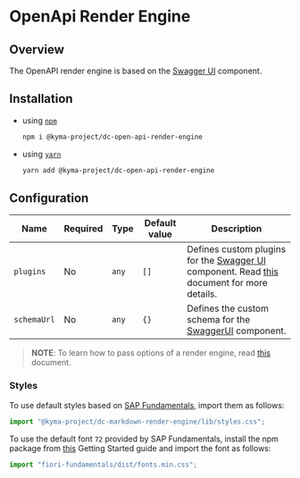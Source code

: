 # OpenApi Render Engine

## Overview

The OpenAPI render engine is based on the [Swagger UI](https://github.com/swagger-api/swagger-ui) component.

## Installation

- using [`npm`](https://www.npmjs.com/)

  ```bash
  npm i @kyma-project/dc-open-api-render-engine
  ```

- using [`yarn`](https://yarnpkg.com/en/)

  ```bash
  yarn add @kyma-project/dc-open-api-render-engine
  ```

## Configuration

| Name        | Required | Type  | Default value | Description                                                                                                                                                                                                                      |
| ----------- | -------- | ----- | ------------- | -------------------------------------------------------------------------------------------------------------------------------------------------------------------------------------------------------------------------------- |
| `plugins`   | No       | `any` | `[]`          | Defines custom plugins for the [Swagger UI](https://github.com/swagger-api/swagger-ui) component. Read [this](https://github.com/swagger-api/swagger-ui/blob/master/docs/customization/plugin-api.md) document for more details. |
| `schemaUrl` | No       | `any` | `{}`          | Defines the custom schema for the [SwaggerUI](https://github.com/swagger-api/swagger-ui) component.                                                                                                                              |

> **NOTE**: To learn how to pass options of a render engine, read [this](../../docs/props/render-engines.md#pass-global-options) document.

### Styles

To use default styles based on [SAP Fundamentals](https://sap.github.io/fundamental/), import them as follows:

```js
import "@kyma-project/dc-markdown-render-engine/lib/styles.css";
```

To use the default font `72` provided by SAP Fundamentals, install the npm package from [this](https://sap.github.io/fundamental/getting-started.html) Getting Started guide and import the font as follows:

```js
import "fiori-fundamentals/dist/fonts.min.css";
```
